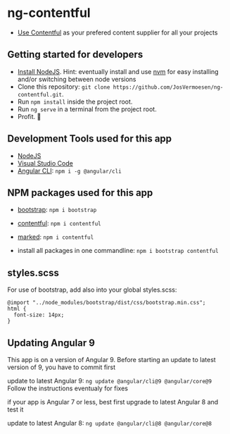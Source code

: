 # ng-contentful

- [Use Contentful](https://be.contentful.com) as your prefered content supplier for all your projects

## Getting started for developers

- [Install NodeJS](https://nodejs.org/). Hint: eventually install and use [nvm](https://medium.com/@Joachim8675309/installing-node-js-with-nvm-4dc469c977d9) for easy installing and/or switching between node versions
- Clone this repository: `git clone https://github.com/JosVermoesen/ng-contentful.git`.
- Run `npm install` inside the project root.
- Run `ng serve` in a terminal from the project root.
- Profit. :tada:

## Development Tools used for this app

- [NodeJS](https://nodejs.org/)
- [Visual Studio Code](https://code.visualstudio.com/)
- [Angular CLI](https://www.npmjs.com/package/@angular/cli): `npm i -g @angular/cli`

## NPM packages used for this app

- [bootstrap](https://www.npmjs.com/package/bootstrap): `npm i bootstrap`
- [contentful](https://www.npmjs.com/package/contentful): `npm i contentful`
- [marked](https://www.npmjs.com/package/marked): `npm i contentful`

- install all packages in one commandline: `npm i bootstrap contentful`

## styles.scss

For use of bootstrap, add also into your global styles.scss:

```
@import "../node_modules/bootstrap/dist/css/bootstrap.min.css";
html {
  font-size: 14px;
}
```

## Updating Angular 9

This app is on a version of Angular 9.
Before starting an update to latest version of 9, you have to commit first

update to latest Angular 9:
`ng update @angular/cli@9 @angular/core@9`
Follow the instructions eventualy for fixes

if your app is Angular 7 or less, best first upgrade to latest Angular 8 and test it

update to latest Angular 8:
`ng update @angular/cli@8 @angular/core@8`
